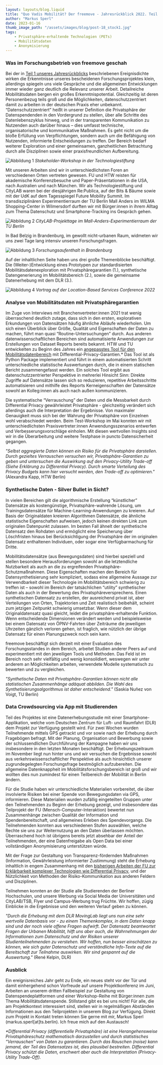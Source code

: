 ```yaml
---
layout: layouts/blog.liquid
title: "Quo Vadis Mobilität? Der freemove - Jahresrückblick 2022. Teil 2: Was unser Projekt bewegt"
author: "Markus Sperl"
date: 2023-01-16
thumb_image_path: "/assets/images/blog/post-18_stock1.jpg"
tags: 
    - Privatsphäre-erhaltende Technologien (PETs)
    - Mobilitätsdaten
    - Anonymisierung
---
```


### Was im Forschungsbetrieb von freemove geschah

Bei der in [Teil 1 unseres Jahresrückblicks](https://www.freemove.space/blog/18_freemove_quo-vadis/) beschriebenen Ereignisdichte wirken die Erkenntnisse unseres bescheidenen Forschungsprojektes klein, allerdings spiegeln uns viele Gespräche und die allgemeinen Entwicklungen immer wieder ganz deutlich die Relevanz unserer Arbeit. Detailreiche Mobilitätsdaten bergen ein großes Erkenntnispotential. Gleichzeitig ist deren Personenbezug teils groß und die Möglichkeiten, datenschutzzentriert damit zu arbeiten in der deutschen Praxis eher unbekannt. “Datenschutzzentriert” heißt in unserer Definition die Privatsphäre der Datenspendenden in den Vordergrund zu stellen, über alle Schritte des Datenlebenszyklus hinweg, und in der transparenten Kommunikation zu Nutzenden auch darüber hinaus – dies umfasst technische, organisatorische und kommunikative Maßnahmen. Es geht nicht um die bloße Erfüllung von Verpflichtungen, sondern auch um die Befähigung von Nutzenden, informierte Entscheidungen zu treffen. Der Bereich bedarf weiterer Exploration und einer gemeinsamen, ganzheitlichen Betrachtung durch alle Disziplinen sowie einer praxisfreundlichen Aufbereitung.

![Abbildung 1](/assets/images/blog/post-19_workshopMai.jpg)
_Stakeholder-Workshop in der Technologiestiftung_

Mit unseren Arbeiten sind wir in unterschiedlichsten Foren an verschiedenen Orten vertreten gewesen. FU und HTW reisten für akademische Konferenzbesuche und Paper-Präsentationen in die USA, nach Australien und nach München. Wir als Technologiestiftung und CityLAB waren bei der diesjährigen Re:Publica, auf der Bits & Bäume sowie mit der UdK auf dem Tagesspiegel Future Mobility Summit. Im transdisziplinären Experimentierraum der TU Berlin Mall Anders im WILMA Shopping-Center in Wilmersdorf durften wir mit Bürger:innen in ihrem Alltag zum Thema Datenschutz und Smartphone-Tracking ins Gespräch gehen.

![Abbildung 2](/assets/images/blog/post-19_mallanders.jpg)
_CityLAB-Projekttage im Mall-Anders-Experimentierraum der TU Berlin_

In Bad Belzig in Brandenburg, im gewollt nicht-urbanen Raum, widmeten wir uns zwei Tage lang intensiv unseren Forschungsfragen.

![Abbildung 3](/assets/images/blog/post-19_retreat.jpg)
_Forschungsaufenthalt in Brandenburg_

Auf der inhaltlichen Seite haben uns drei große Themenblöcke beschäftigt. Die (Weiter-)Entwicklung eines Prototypen zur standardisierten Mobilitätsdatenexploration mit Privatsphäregarantien (1.), synthetische Datengenerierung im Mobilitätsbereich (2.), sowie die gemeinsame Datenerhebung mit dem DLR (3.).

![Abbildung 4](/assets/images/blog/post-19_LBS.jpg)
_Vortrag auf der Location-Based Services Conference 2022_

### Analyse von Mobilitätsdaten mit Privatsphäregarantien

Im Zuge von Interviews mit Branchenvertreter:innen 2021 trat wenig überraschend deutlich zutage, dass sich in den ersten, explorativen Erkundungen von Datensätzen häufig ähnliche Abläufe wiederholen. Um sich einen Überblick über Größe, Qualität und Eigenschaften der Daten zu machen, führt man quasi “Routine-Untersuchungen” durch. Aus anderen datenwissenschaftlichen Bereichen sind automatisierte Anwendungen zur Erstellungen von Dataset Reports bereits bekannt. HTW und TU entwickelten zu Beginn des Jahres ein [angepasstes Tool für den Mobilitätsdatenbereich](https://github.com/FreeMoveProject/dp_mobility_report) mit Differential-Privacy-Garantien.* Das Tool ist als Python Package implementiert und führt in einem automatisierten Schritt unterschiedliche statistische Auswertungen durch, die in einem statischen Bericht zusammengefasst werden. Ein solches Tool ergibt aus datenschutzzentrierter Perspektive in mehrerlei Hinsicht Sinn: Direkte Zugriffe auf Datensätze lassen sich so reduzieren, repetitive Arbeitsschritte automatisieren und mithilfe des Reports Kerneigenschaften der Datensätze sowohl an Kolleg:innen als auch nach außen kommunizieren.

Die systematische “Verrauschung” der Daten und die Messbarkeit durch Differential Privacy gewährleistet Privatsphäre - gleichzeitig verändert sich allerdings auch die Interpretation der Ergebnisse. Von maximaler Genauigkeit muss sich bei der Wahrung der Privatsphäre von Einzelnen wohl verabschiedet werden. Beim Test-Workshop im Mai konnten wir mit unterschiedlichsten Praxisvertreter:innen Anwendungsszenarios entwerfen und Verbesserungsvorschläge einholen. Mit diesen wertvollen Insights sind wir in die Überarbeitung und weitere Testphase in puncto Datensicherheit gegangen.

_"Selbst aggregierte Daten können ein Risiko für die Privatsphäre darstellen. Durch gezieltes Verrauschen versuchen wir, Privatsphäre-Garantien zu geben und untersuchen die Auswirkung auf den Privacy-Utility Trade-off (Siehe Erklärung zu Differential Privacy). Durch smarte Verteilung des Privacy Budgets kann hier versucht werden, den Trade-off zu optimieren."_ (Alexandra Kapp, HTW Berlin)

### Synthetische Daten - Silver Bullet in Sicht?

In vielen Bereichen gilt die algorithmische Erstellung “künstlicher” Datensätze als kostengünstige, Privatsphäre-wahrende Lösung, um Trainingsdatensätze für Machine-Learning-Anwendungen zu kreieren. Auf Basis der Originaldaten kreieren Algorithmen Datensätze, die ähnliche statistische Eigenschaften aufweisen, jedoch keinen direkten Link zum originalen Datenpunkt zulassen. Im besten Fall ähnelt der synthetische Datensatz den Rohdaten und ermöglicht eine Speicherung über Löschfristen hinaus bei Berücksichtigung der Privatsphäre der im originalen Datensatz enthaltenen Individuen, oder sogar eine Verfügbarmachung für Dritte.

Mobilitätsdatensätze (aus Bewegungsdaten) sind hierbei speziell und stellen besondere Herausforderungen sowohl an die letztendliche Nutzbarkeit als auch an die zu ergreifenden Privatsphäre-Schutzmaßnahmen. Diese Eigenschaften machen den Bereich für Datensynthetisierung sehr kompliziert, sodass eine allgemeine Aussage zur Verwendbarkeit dieser Technologie im Mobilitätsbereich schwierig zu treffen ist ­– sowohl im Bereich der tatsächlichen “utility” synthetischer Daten als auch in der Bewertung des Privatsphäreversprechens. Einen synthetischen Datensatz zu erstellen, der ausreichend privat ist, aber Verteilungen von Orten, Trajektorien und Zeit realistisch beibehält, scheint zum jetzigen Zeitpunkt schwierig umsetzbar. Wenn dieser dem Originaldatensatz quasi gleicht, leidet die privatsphäre-erhaltende Funktion. Wenn entscheidende Dimensionen verändert werden und beispielsweise bei einem Datensatz von ÖPNV-Fahrten über Zeiträume die jeweiligen Uhrzeiten gänzlich verloren gehen, ist fraglich, wie nützlich der übrige Datensatz für einen Planungszweck noch sein kann.

freemove beschäftigt sich derzeit mit einer Evaluation des Forschungsstandes in dem Bereich, arbeitet Studien anderer Peers auf und experimentiert mit den jeweiligen Tools und Methoden. Das Feld ist im Bereich noch sehr vielfältig und wenig konsolidiert, weswegen wir unter anderem an Möglichkeiten arbeiten, verwendete Modelle systematisch zu bewerten und zu vergleichen.

_"Synthetische Daten mit Privatsphäre-Garantien können nicht alle statistischen Zusammenhänge adäquat abbilden. Die Wahl des Synthetisierungsalgorithmus ist daher entscheidend."_ (Saskia Nuñez von Voigt, TU Berlin)

### Data Crowdsourcing via App mit Studierenden

Teil des Projektes ist eine Datenerhebungsstudie mit einer Smartphone-Applikation, welche vom Deutschen Zentrum für Luft- und Raumfahrt (DLR) dem Projekt zur Verfügung gestellt wird. Für zwei Wochen wurden Teilnehmende mittels GPS getrackt und vor sowie nach der Erhebung durch Fragebögen befragt. Mit der Planung, Organisation und Bewerbung sowie der schlussendlichen Durchführung der Kampagne haben wir uns insbesondere in den letzten Monaten beschäftigt. Der Erhebungszeitraum im November liegt nun hinter uns und wir versuchen die Ergebnisse sowohl aus verkehrswissenschaftlicher Perspektive als auch hinsichtlich unserer zugrundegelegten Forschungsfrage bestmöglich aufzubereiten. Die allgemeine Datenknappheit im Mobilitätsforschungsbereich ist groß und wir wollten dies nun zumindest für einen Teilbereich der Mobilität in Berlin ändern.

Für die Studie haben wir unterschiedliche Materialien vorbereitet, die über involvierte Risiken bei einer Spende von Bewegungsdaten via GPS, informieren. Diese Materialien wurden zufällig eingeteilten Gruppen unter den Teilnehmenden zu Beginn der Erhebung gezeigt, und insbesondere das Teilprojekt der FU (Mensch-Computer-Interaktion) bewertet nun Zusammenhänge zwischen Qualität der Information und Spendenbereitschaft, und allgemeines Erleben des Spendevorgangs. Die Teilnehmenden konnten aus verschiedenen Stufen auswählen, welche Rechte sie uns zur Weiternutzung an den Daten überlassen möchten. Überraschend hoch ist übrigens bereits jetzt absehbar der Anteil der Teilnehmenden, der eine Datenfreigabe als Open Data bei einer vollständigen Anonymisierung unterstützen würde.

Mit der Frage zur Gestaltung von Transparenz-fördernden Maßnahmen (Information, Gewährleistung informierter Zustimmung) steht die Erhebung inhaltlich in engem Zusammenhang mit den [bisherigen Arbeiten der FU zur Erklärbarkeit komplexer Technologien wie Differential Privacy](https://arxiv.org/abs/2204.04061), und der Nützlichkeit von Methoden der Risiko-Kommunikation aus anderen Feldern und Disziplinen.

Teilnehmen konnten an der Studie alle Studierenden der Berliner Hochschulen, und unsere Werbung via Social Media der Universitäten und CityLAB/TSB, Flyer und Campus-Werbung trug Früchte. Wir hoffen, zügig Einblicke in die Ergebnisse und den weiteren Verlauf geben zu können.

_"Durch die Erhebung mit dem DLR MovingLab liegt uns nun eine sehr wertvolle Datenbasis vor - zu einem Themenkomplex, in dem Daten knapp sind und der noch viele offene Fragen aufwirft. Der Datensatz beantwortet Fragen der Urbanen Mobilität, hilft uns aber auch, die Wahrnehmungen der Informationen zum Datenschutz und der Risiken unserer Studienteilnehmenden zu verstehen. Wir hoffen, nun besser einschätzen zu können, wie sich guter Datenschutz und verständliche Info-Texte auf die Bereitschaft zur Teilnahme auswirken. Wir sind gespannt auf die Auswertung."_ (René Kelpin, DLR)

### Ausblick

Ein ereignisreiches Jahr geht zu Ende, ein neues steht vor der Tür und damit einhergehend schon Vorfreude auf unsere Projektkonferenz im Juni, Arbeiten an unserem dritten Fallbeispiel zur Gestaltung von Datenspendeplattformen und einer Workshop-Reihe mit Bürger:innen zum Thema Mobilitätsdatenspende. Stillstand gibt es bei uns nicht! Für alle, die am Projektkontext interessiert sind, stellen wir in regelmäßigen Abständen Informationen aus den Teilprojekten in unserem Blog zur Verfügung. Direkt zum Projekt in Kontakt treten können Sie gerne mit mir, Markus Sperl (markus.sperl[at]ts.berlin). Ich freue mich auf den Austausch!

_*Differential Privacy (differentielle Privatsphäre) ist eine Herangehensweise Privatsphäreschutz mathematisch darzustellen und durch statistisches “Verrauschen” von Daten zu garantieren. Durch das Rauschen (noise) kann jemand, der Teil des Datensatzes ist, dies plausibel bestreiten. Differential Privacy schützt die Daten, erschwert aber auch die Interpretation (Privacy-Utility Trade-Off)._